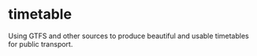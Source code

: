 timetable
=========

Using GTFS and other sources to produce beautiful and usable timetables for public transport.
